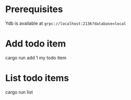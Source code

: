 # Prerequisites

Ydb is available at `grpc://localhost:2136?database=local`

# Add todo item

cargo run add 1 my todo item

# List todo items

cargo run list